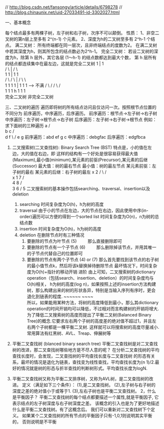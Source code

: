 
// http://blog.csdn.net/fansongy/article/details/6798278
// http://blog.chinaunix.net/uid-27033491-id-3302027.html


一、基本概念

每个结点最多有两棵子树，左子树和右子树，次序不可以颠倒。
性质：
    1、非空二叉树的第n层上至多有 2^(n-1) 个元素。
    2、深度为h的二叉树至多有 2^h-1 个结点。
满二叉树：
    所有终端都在同一层次，且非终端结点的度数为2。
    在满二叉树中若其深度为h，则其所包含的结点数必为2^h-1。
完全二叉树：
    若设二叉树的深度为h，除第 h 层外，其它各层 (1～h-1) 的结点数都达到最大个数，
    第 h 层所有的结点都连续集中在最左边，这就是完全二叉树
           1     |                   1       
         /  \    |                 /  \      
        1    1   |                1    1    
       / \  / \  |               / \    \   
      1  1 1   1 |              1  1     1  --> 不满
     / \ /                    / \ /        
     1 1 1        h          1  1 1        
     完全二叉树                    非完全二叉树


三、二叉树的遍历
    遍历即将树的所有结点访问且仅访问一次。按照根节点位置的不同分为 前序遍历，中序遍历，后序遍历。
        前序遍历：根节点->左子树->右子树
        中序遍历：左子树->根节点->右子树
        后序遍历：左子树->右子树->根节点
    例如：求下面树的三种遍历
                 a
                / \
               b   c
             /  \
            d    f 
            \   /
             e g
    前序遍历：abd ef g c
    中序遍历：debgfac
    后序遍历：edgfbca


1. 二叉搜索树(二叉查找树): Binary Search Tree (BST)
    特点是，小的值在左边，大的值在右边，即
    这样的结构有一个好处是很容易获得最大值(Maximum),最小值(minimum),某元素的前驱(Precursor),某元素的后继(Successor)
    最大值：树的最右节点
    最小值：树的最左节点
    某元素前驱：左子树的最右
    某元素的后继：右子树的最左
       x              2
      / \            / \
    <x   >x         1   7
                       / \
                      4   8
                     / \
                    3   6
                       /
                      5
    二叉搜索树的基本操作包括searching、traversal、insertion以及deletion
    1) searching
        时间复杂度为O(h)，h为树的高度
    2) traversal
        由于小的节点在左边，大的节点在右边，因此使用中序(in-order)遍历可以方便的得到一个sorted list
        时间复杂度为O(n)，n为树的总结点数
    3) insertion
        时间复杂度为O(h)，h为树的高度
    4) deletion
        在删除节点时有三种情况
        1. 要删除的节点为叶节点 (5)
        　　  那么直接删除即可
        2. 要删除的节点有一个子节点 (6)
        　　  那么删除掉该节点，并用其唯一的子节点代替自己的位置即可
        3. 要删除的节点有两个子节点 (4) or (7)
            那么首先要找到该节点的右子树的最小值节点k，然后将该k替换掉待删除节点
            最坏情况下，时间复杂度为O(h)+指针的移动开销
    进阶
        由上可知，二叉搜索树的dictionary operation（包括search、insertion、deletion）的时间复杂度均与O(h)相关，
        h为树的高度(log n)，如果按照上述的insertion方法构建树，那么构建出来的树的形状各异，特别是当输入序列有序时，更会退化到链表的程度.
                                                                                        ~~~~~~            ~~~~  
        所以，如果能用某种方法，将树的高度降低到最小，那么其dictionary operation的时间开销均可以降低，不过相对而言构建树的开销将增大.
        为了降低二叉搜索树的高度而提出了平衡二叉树(Balanced Binary Tree)的概念.它要求左右两个子树的高度差的绝对值不超过1，并且左右两个子树都是一棵平衡二叉树.
        这样就可以将搜索树的高度尽量减小.常用算法有红黑树、AVL、Treap、伸展树等

2.  平衡二叉查找树 (blanced binary search tree)
    平衡二叉查找树是对二叉查找树的改进，那二叉查找树哪些地方是不尽人意的呢？
    在分析二叉查找树的平均查找长度时，会发现，二叉查找树的平均查找长度与二叉查找树
    的形态有关系，最坏的情况是退化为链表，查找变为线性查找，平均查找长度为(n 1)/2.最
    好的情况就是树的形态与折半查找的判断树形式。平均查找长度为logN.

 1. 平衡二叉查找树又称为平衡二叉排序树，又称为AVL树，是二叉查找树的改进。
        定义（满足如下三个条件）：
           (1),是二叉查找树。
           (2),左子树与右子树的深度之差的绝对值小于或等于1.
           (3),左右子树也是平衡二叉查找树。
 2，什么是平衡因子？
    平衡二叉查找树的每个结点都要描述一个属性,就是平衡因子, 它表示结点的左子树深度与右子树深度之差。 
    该概念的引入也是为了更好地描述什么是平衡二叉查找树。有了这概念后。
    我们可以重新对二叉查找树下个定义。
    如果某个二叉查找树的所有节点的平衡因子只有-1,0,1则说明其实平衡的， 否则说明是不平衡